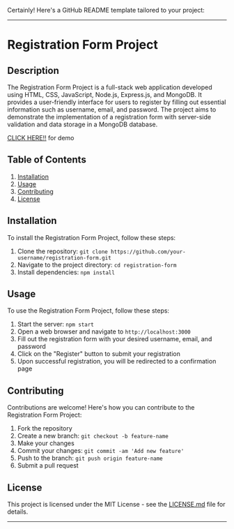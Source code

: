 Certainly! Here's a GitHub README template tailored to your project:

---

# Registration Form Project



## Description

The Registration Form Project is a full-stack web application developed using HTML, CSS, JavaScript, Node.js, Express.js, and MongoDB. It provides a user-friendly interface for users to register by filling out essential information such as username, email, and password. The project aims to demonstrate the implementation of a registration form with server-side validation and data storage in a MongoDB database.

 <a href="https://registration-form-ll1s.onrender.com"   target="blank"> CLICK HERE!!</a> for demo


## Table of Contents

1. [Installation](#installation)
2. [Usage](#usage)
3. [Contributing](#contributing)
4. [License](#license)

## Installation

To install the Registration Form Project, follow these steps:

1. Clone the repository: `git clone https://github.com/your-username/registration-form.git`
2. Navigate to the project directory: `cd registration-form`
3. Install dependencies: `npm install`

## Usage

To use the Registration Form Project, follow these steps:

1. Start the server: `npm start`
2. Open a web browser and navigate to `http://localhost:3000`
3. Fill out the registration form with your desired username, email, and password
4. Click on the "Register" button to submit your registration
5. Upon successful registration, you will be redirected to a confirmation page

## Contributing

Contributions are welcome! Here's how you can contribute to the Registration Form Project:

1. Fork the repository
2. Create a new branch: `git checkout -b feature-name`
3. Make your changes
4. Commit your changes: `git commit -am 'Add new feature'`
5. Push to the branch: `git push origin feature-name`
6. Submit a pull request

## License

This project is licensed under the MIT License - see the [LICENSE.md](LICENSE.md) file for details.

---







        

